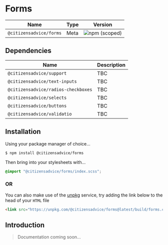 # Forms

| Name                    | Type | Version                                                                 |
|-------------------------|------|-------------------------------------------------------------------------|
| `@citizensadvice/forms` | Meta | ![npm (scoped)](https://img.shields.io/npm/v/@citizensadvice/forms.svg) |

## Dependencies

| Name                                | Description |
|-------------------------------------|-------------|
| `@citizensadvice/support`           | TBC         |
| `@citizensadvice/text-inputs`       | TBC         |
| `@citizensadvice/radios-checkboxes` | TBC         |
| `@citizensadvice/selects`           | TBC         |
| `@citizensadvice/buttons`           | TBC         |
| `@citizensadvice/validatio`         | TBC         |

## Installation

Using your package manager of choice...

```shell
$ npm install @citizensadvice/forms
```
Then bring into your stylesheets with...

```scss
@import "@citizensadvice/forms/index.scss";
```

### OR

You can also make use of the [unpkg](https://unpkg.com) service, try adding the link below to the head of your `HTML` file
```html
<link src="https://unpkg.com/@citizensadvice/forms@latest/build/forms.css" />
```

## Introduction

> Documentation coming soon...